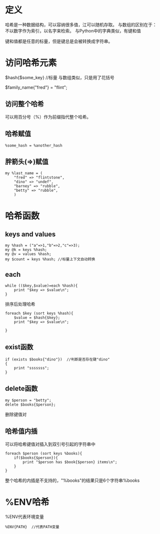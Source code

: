 # 定义
哈希是一种数据结构，可以容纳很多值，江可以随机存取。
与数组的区别在于：不以数字作为索引，以名字来检索。
与Python中的字典类似，有键和值

键和值都是任意的标量，但是键总是会被转换成字符串。


# 访问哈希元素
$hash{$some_key}        //标量
与数组类似，只是用了花括号

$family_name{"fred"} = "flint";



## 访问整个哈希
可以用百分号（%）作为前缀指代整个哈希。
## 哈希赋值
`%some_hash = %another_hash`

## 胖箭头(=>)赋值
```
my %last_name = (
    "fred" => "flintstone",
    "dino" => "undef",
    "barney" => "rubble",
    "betty" => "rubble",
    )
```


# 哈希函数
## keys and values
```
my %hash = ("a"=>1,"b"=>2,"c"=>3);
my @k = keys %hash;
my @v = values %hash;
my $count = keys %hash; //标量上下文自动转换

```

## each

```
while (($key,$value)=each %hash){
    print "$key => $value\n";
}
```
排序后处理哈希
```
foreach $key (sort keys %hash){
    $value = $hash{$key};
    print "$key => $value\n";
    
}
```

## exist函数
```
if (exists $books{"dino"})  //判断是否存在键"dino"
{
    print "sssssss";
}
```

## delete函数

```
my $person = "betty";
delete $books{$person};
```
删除键值对


## 哈希值内插
可以将哈希键值对插入到双引号引起的字符串中
```
foreach $person (sort keys %books){
    if($books{$person}){
        print "$person has $book{$person} items\n";
    }
}
```
整个哈希的内插是不支持的，"%books"的结果只是6个字符串%books

# %ENV哈希

%ENV代表环境变量
```
%ENV{PATH}  //代表PATH变量

```
